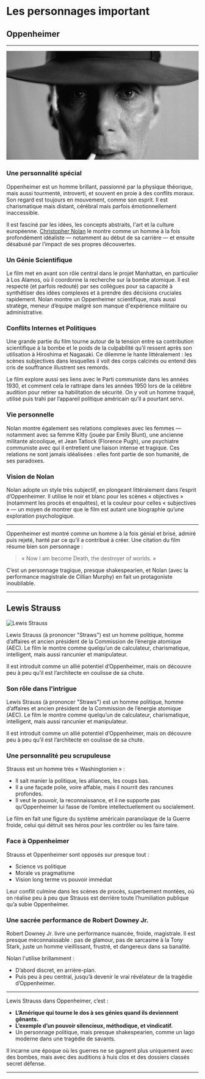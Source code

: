 # Les personnages important

## Oppenheimer

***

![Oppenheimer](../images/oppenheimer.jpg "Oppenheimer")

### Une personnalité spécial

Oppenheimer est un homme brillant, passionné par la physique théorique, mais aussi tourmenté, introverti, et souvent en proie à des conflits moraux. Son regard est toujours en mouvement, comme son esprit. Il est charismatique mais distant, cérébral mais parfois émotionnellement inaccessible.

Il est fasciné par les idées, les concepts abstraits, l'art et la culture européenne. [Christopher Nolan](https://fr.wikipedia.org/wiki/Christopher_Nolan "Réalisateur de Oppenheimer") le montre comme un homme à la fois profondément idéaliste — notamment au début de sa carrière — et ensuite désabusé par l’impact de ses propres découvertes.

### Un Génie Scientifique

Le film met en avant son rôle central dans le projet Manhattan, en particulier à Los Alamos, où il coordonne la recherche sur la bombe atomique. Il est respecté (et parfois redouté) par ses collègues pour sa capacité à synthétiser des idées complexes et à prendre des décisions cruciales rapidement. Nolan montre un Oppenheimer scientifique, mais aussi stratège, meneur d’équipe malgré son manque d'expérience militaire ou administrative.

### Conflits Internes et Politiques

Une grande partie du film tourne autour de la tension entre sa contribution scientifique à la bombe et le poids de la culpabilité qu’il ressent après son utilisation à Hiroshima et Nagasaki. Ce dilemme le hante littéralement : les scènes subjectives dans lesquelles il voit des corps calcinés ou entend des cris de souffrance illustrent ses remords.

Le film explore aussi ses liens avec le Parti communiste dans les années 1930, et comment cela le rattrape dans les années 1950 lors de la célèbre audition pour retirer sa habilitation de sécurité. On y voit un homme traqué, utilisé puis trahi par l’appareil politique américain qu’il a pourtant servi.

### Vie personnelle 

Nolan montre également ses relations complexes avec les femmes — notamment avec sa femme Kitty (jouée par Emily Blunt), une ancienne militante alcoolique, et Jean Tatlock (Florence Pugh), une psychiatre communiste avec qui il entretient une liaison intense et tragique. Ces relations ne sont jamais idéalisées : elles font partie de son humanité, de ses paradoxes.

### Vision de Nolan

Nolan adopte un style très subjectif, en plongeant littéralement dans l’esprit d’Oppenheimer. Il utilise le noir et blanc pour les scènes « objectives » (notamment les procès et enquêtes), et la couleur pour celles « subjectives » — un moyen de montrer que le film est autant une biographie qu’une exploration psychologique.

***

Oppenheimer est montré comme un homme à la fois génial et brisé, admiré puis rejeté, hanté par ce qu’il a contribué à créer. Une citation du film résume bien son personnage :

> « Now I am become Death, the destroyer of worlds. »

C’est un personnage tragique, presque shakespearien, et Nolan (avec la performance magistrale de Cillian Murphy) en fait un protagoniste inoubliable.

***

## Lewis Strauss

![Lewis Strauss](../images/lewis-strauss.avif "Lewis Strauss")

Lewis Strauss (à prononcer "Straws") est un homme politique, homme d’affaires et ancien président de la Commission de l’énergie atomique (AEC). Le film le montre comme quelqu’un de calculateur, charismatique, intelligent, mais aussi rancunier et manipulateur.

Il est introduit comme un allié potentiel d’Oppenheimer, mais on découvre peu à peu qu’il est l’architecte en coulisse de sa chute.

### Son rôle dans l'intrigue

Lewis Strauss (à prononcer "Straws") est un homme politique, homme d’affaires et ancien président de la Commission de l’énergie atomique (AEC). Le film le montre comme quelqu’un de calculateur, charismatique, intelligent, mais aussi rancunier et manipulateur.

Il est introduit comme un allié potentiel d’Oppenheimer, mais on découvre peu à peu qu’il est l’architecte en coulisse de sa chute.

### Une personnalité peu scrupuleuse
Strauss est un homme très « Washingtonien » :

- Il sait manier la politique, les alliances, les coups bas.
- Il a une façade polie, voire affable, mais il nourrit des rancunes profondes.
- Il veut le pouvoir, la reconnaissance, et il ne supporte pas qu’Oppenheimer lui fasse de l’ombre intellectuellement ou socialement.

Le film en fait une figure du système américain paranoïaque de la Guerre froide, celui qui détruit ses héros pour les contrôler ou les faire taire.

### Face à Oppenheimer

Strauss et Oppenheimer sont opposés sur presque tout :

- Science vs politique
- Morale vs pragmatisme
- Vision long terme vs pouvoir immédiat

Leur conflit culmine dans les scènes de procès, superbement montées, où on réalise peu à peu que Strauss est derrière toute l’humiliation publique qu’a subie Oppenheimer.

### Une sacrée performance de Robert Downey Jr.

Robert Downey Jr. livre une performance nuancée, froide, magistrale. Il est presque méconnaissable : pas de glamour, pas de sarcasme à la Tony Stark, juste un homme vieillissant, frustré, et dangereux dans sa banalité.

Nolan l'utilise brillamment :

- D’abord discret, en arrière-plan.
- Puis peu à peu central, jusqu’à devenir le vrai révélateur de la tragédie d’Oppenheimer.
 
***
Lewis Strauss dans Oppenheimer, c’est :

- **L’Amérique qui tourne le dos à ses génies quand ils deviennent gênants.**
- **L’exemple d’un pouvoir silencieux, méthodique, et vindicatif.**
- Un personnage politique, mais presque shakespearien, comme un Iago moderne dans une tragédie de savants.

Il incarne une époque où les guerres ne se gagnent plus uniquement avec des bombes, mais avec des auditions à huis clos et des dossiers classés secret défense.
***